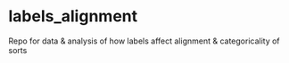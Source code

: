 # labels_alignment
Repo for data &amp; analysis of how labels affect alignment &amp; categoricality of sorts
